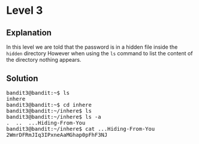 # Level 3

## Explanation

In this level we are told that the password is in a hidden  file inside the `hidden` directory
However when using the `ls` command to list the content of the directory nothing appears.
## Solution
<pre>
bandit3@bandit:~$ ls
inhere
bandit3@bandit:~$ cd inhere
bandit3@bandit:~/inhere$ ls
bandit3@bandit:~/inhere$ ls -a
.  ..  ...Hiding-From-You
bandit3@bandit:~/inhere$ cat ...Hiding-From-You
2WmrDFRmJIq3IPxneAaMGhap0pFhF3NJ
</pre>